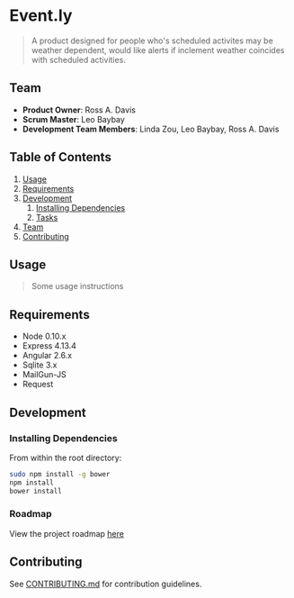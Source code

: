 # Event.ly

> A product designed for people who's scheduled activites may be weather dependent, would like alerts if inclement
  weather coincides with scheduled activities.

## Team

  - __Product Owner__: Ross A. Davis
  - __Scrum Master__: Leo Baybay
  - __Development Team Members__: Linda Zou, Leo Baybay, Ross A. Davis

## Table of Contents

1. [Usage](#Usage)
1. [Requirements](#requirements)
1. [Development](#development)
    1. [Installing Dependencies](#installing-dependencies)
    1. [Tasks](#tasks)
1. [Team](#team)
1. [Contributing](#contributing)

## Usage

> Some usage instructions

## Requirements

- Node 0.10.x
- Express 4.13.4
- Angular 2.6.x
- Sqlite 3.x
- MailGun-JS
- Request

## Development

### Installing Dependencies

From within the root directory:

```sh
sudo npm install -g bower
npm install
bower install
```

### Roadmap

View the project roadmap [here](LINK_TO_PROJECT_ISSUES)


## Contributing

See [CONTRIBUTING.md](CONTRIBUTING.md) for contribution guidelines.
